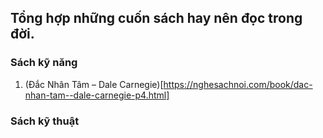 ## Tổng hợp những cuốn sách hay nên đọc trong đời.

### Sách kỹ năng
1. (Đắc Nhân Tâm – Dale Carnegie)[https://nghesachnoi.com/book/dac-nhan-tam--dale-carnegie-p4.html]

### Sách kỹ thuật

